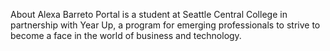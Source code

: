 About
Alexa Barreto Portal is a student at Seattle Central College in partnership with Year Up, a program for emerging professionals to strive to become a face in the world of business and technology. 
